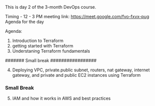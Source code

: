 This is day 2 of the 3-month DevOps course.

Timing - 12 - 3 PM meeting link: https://meet.google.com/fvo-fxvx-pug Agenda for the day

Agenda:
1. Introduction to Terraform
2. getting started with Terraform
3. Understaning Terraform fundamentals

####### Small break #################

4. Deploying VPC, private.public subnet, routers, nat gateway, internet gateway, and private and public EC2 instances using Terraform

### Small Break #################

5. IAM and how it works in AWS and best practices
